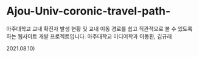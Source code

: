 # Ajou-Univ-coronic-travel-path-

아주대학교 교내 확진자 발생 현황 및 교내 이동 경로를 쉽고 직관적으로 볼 수 있도록 하는 웹사이트 개발 프로젝트입니다.
아주대학교 미디어학과 이동환, 김규래

2021.08.10)
